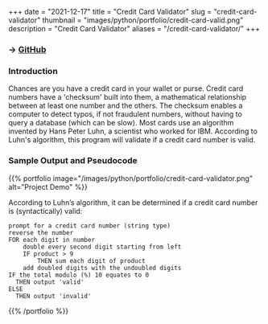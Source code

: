 +++
date = "2021-12-17"
title = "Credit Card Validator"
slug = "credit-card-validator"
thumbnail = "images/python/portfolio/credit-card-valid.png"
description = "Credit Card Validator"
aliases = "/credit-card-validator/"
+++

### → [GitHub](https://github.com/tanducmai/credit-card-validator)

### Introduction

Chances are you have a credit card in your wallet or purse. Credit card numbers
have a 'checksum' built into them, a mathematical relationship between at least
one number and the others. The checksum enables a computer to detect typos, if
not fraudulent numbers, without having to query a database (which can be slow).
Most cards use an algorithm invented by Hans Peter Luhn, a scientist who worked
for IBM. According to Luhn's algorithm, this program will validate if a credit
card number is valid.

### Sample Output and Pseudocode

{{% portfolio image="/images/python/portfolio/credit-card-validator.png"
alt="Project Demo" %}}

According to Luhn’s algorithm, it can be determined if a credit card number is
(syntactically) valid:

```text
prompt for a credit card number (string type)
reverse the number
FOR each digit in number
    double every second digit starting from left
    IF product > 9
        THEN sum each digit of product
    add doubled digits with the undoubled digits
IF the total modulo (%) 10 equates to 0
  THEN output 'valid'
ELSE
  THEN output 'invalid'
```

{{% /portfolio %}}
